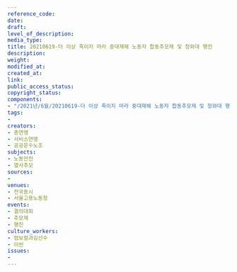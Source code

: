 ```yaml
---
reference_code: 
date: 
draft: 
level_of_description: 
media_type: 
title: 20210619-더 이상 죽이지 마라 중대재해 노동자 합동추모제 및 청와대 행진
description: 
weight: 
modified_at: 
created_at: 
link: 
public_access_status: 
copyright_status: 
components:
- "/2021년/6월/20210619-더 이상 죽이지 마라 중대재해 노동자 합동추모제 및 청와대 행진/_1D20293.jpg"
tags:
- 
creators:
- 총연맹
- 서비스연맹
- 공공운수노조
subjects:
- 노동안전
- 열사추모
sources:
- 
venues:
- 전국동시
- 서울고용노동청
events:
- 결의대회
- 추모제
- 행진
culture_workers:
- 엄보컬과김선수
- 이씬
issues:
- 
---
```

